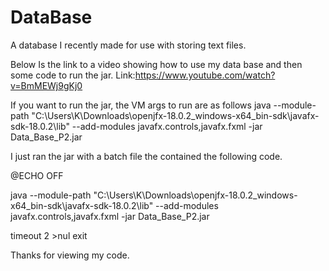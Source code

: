 # DataBase
A database I recently made for use with storing text files.

Below Is the link to a video showing how to use my data base and then some code to run the jar.
Link:https://www.youtube.com/watch?v=BmMEWj9gKj0


If you want to run the jar, the VM args to run are as follows 
java --module-path "C:\Users\K\Downloads\openjfx-18.0.2_windows-x64_bin-sdk\javafx-sdk-18.0.2\lib" --add-modules javafx.controls,javafx.fxml -jar Data_Base_P2.jar

I just ran the jar with a batch file the contained the following code.

@ECHO OFF

java --module-path "C:\Users\K\Downloads\openjfx-18.0.2_windows-x64_bin-sdk\javafx-sdk-18.0.2\lib" --add-modules javafx.controls,javafx.fxml -jar Data_Base_P2.jar

timeout 2 >nul
exit

Thanks for viewing my code.
